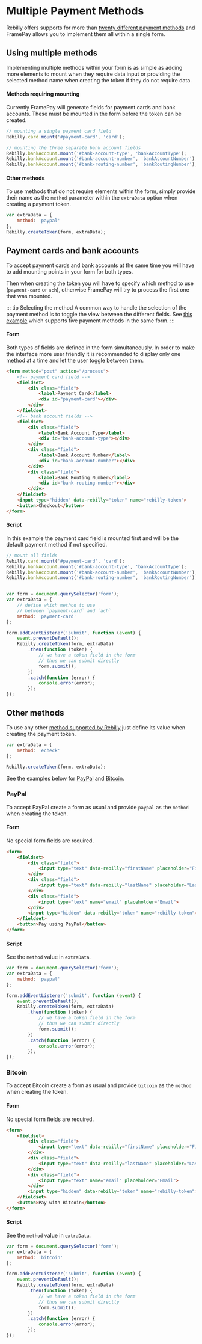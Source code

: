 # Multiple Payment Methods

Rebilly offers supports for more than [twenty different payment methods](https://rebilly.github.io/RebillyAPI/#operation/PostToken) and FramePay allows you to implement them all within a single form.


## Using multiple methods

Implementing multiple methods within your form is as simple as adding more elements to mount when they require data input or providing the selected method name when creating the token if they do not require data. 

#### Methods requiring mounting
Currently FramePay will generate fields for payment cards and bank accounts. These must be mounted in the form before the token can be created.

```js
// mounting a single payment card field
Rebilly.card.mount('#payment-card', 'card');

// mounting the three separate bank account fields
Rebilly.bankAccount.mount('#bank-account-type', 'bankAccountType');
Rebilly.bankAccount.mount('#bank-account-number', 'bankAccountNumber');
Rebilly.bankAccount.mount('#bank-routing-number', 'bankRoutingNumber');
``` 

#### Other methods

To use methods that do not require elements within the form, simply provide their name as the `method` parameter within the `extraData` option when creating a payment token.

```js
var extraData = {
    method: 'paypal'
};
Rebilly.createToken(form, extraData);
```

## Payment cards and bank accounts

To accept payment cards and bank accounts at the same time you will have to add mounting points in your form for both types. 

Then when creating the token you will have to specify which method to use (`payment-card` or `ach`), otherwise FramePay will try to process the first one that was mounted.

::: tip Selecting the method
A common way to handle the selection of the payment method is to toggle the view between the different fields. See [this example](/examples/#multiple-payment-methods) which supports five payment methods in the same form.
:::

#### Form

Both types of fields are defined in the form simultaneously. In order to make the interface more user friendly it is recommended to display only one method at a time and let the user toggle between them.

```html
<form method="post" action="/process">
    <!-- payment card field -->
    <fieldset>
        <div class="field">
            <label>Payment Card</label>
            <div id="payment-card"></div>
        </div>
    </fieldset>
    <!-- bank account fields -->
    <fieldset>
        <div class="field">
            <label>Bank Account Type</label>
            <div id="bank-account-type"></div>
        </div>
        <div class="field">
            <label>Bank Account Number</label>
            <div id="bank-account-number"></div>
        </div>
        <div class="field">
            <label>Bank Routing Number</label>
            <div id="bank-routing-number"></div>
        </div>
    </fieldset>
    <input type="hidden" data-rebilly="token" name="rebilly-token">
    <button>Checkout</button>
</form>
```

#### Script

In this example the payment card field is mounted first and will be the default payment method if not specified.

```js
// mount all fields
Rebilly.card.mount('#payment-card', 'card');
Rebilly.bankAccount.mount('#bank-account-type', 'bankAccountType');
Rebilly.bankAccount.mount('#bank-account-number', 'bankAccountNumber');
Rebilly.bankAccount.mount('#bank-routing-number', 'bankRoutingNumber');


var form = document.querySelector('form');
var extraData = {
    // define which method to use
    // between `payment-card` and `ach`
    method: 'payment-card'
};

form.addEventListener('submit', function (event) {
    event.preventDefault();
    Rebilly.createToken(form, extraData)
        .then(function (token) {
            // we have a token field in the form
            // thus we can submit directly
            form.submit();
        })
        .catch(function (error) {
            console.error(error);
        });
});
```

## Other methods

To use any other [method supported by Rebilly](https://rebilly.github.io/RebillyAPI/#operation/PostToken) just define its value when creating the payment token.

```js
var extraData = {
    method: 'echeck'
};

Rebilly.createToken(form, extraData);
```

See the examples below for [PayPal](/guide/multiple-methods.html#paypal) and [Bitcoin](/guide/multiple-methods.html#bitcoin).

### PayPal

To accept PayPal create a form as usual and provide `paypal` as the `method` when creating the token.

#### Form

No special form fields are required.

```html
<form>
    <fieldset>
        <div class="field">
            <input type="text" data-rebilly="firstName" placeholder="First Name">
        </div>
        <div class="field">
            <input type="text" data-rebilly="lastName" placeholder="Last Name">
        </div>
        <div class="field">
            <input type="text" name="email" placeholder="Email">
        </div>
        <input type="hidden" data-rebilly="token" name="rebilly-token">
    </fieldset>
    <button>Pay using PayPal</button>
</form>
```

#### Script

See the `method` value in `extraData`.

```js
var form = document.querySelector('form');
var extraData = {
    method: 'paypal'
};

form.addEventListener('submit', function (event) {
    event.preventDefault();
    Rebilly.createToken(form, extraData)
        .then(function (token) {
            // we have a token field in the form
            // thus we can submit directly
            form.submit();
        })
        .catch(function (error) {
            console.error(error);
        });
});
```

### Bitcoin

To accept Bitcoin create a form as usual and provide `bitcoin` as the `method` when creating the token.

#### Form

No special form fields are required.

```html
<form>
    <fieldset>
        <div class="field">
            <input type="text" data-rebilly="firstName" placeholder="First Name">
        </div>
        <div class="field">
            <input type="text" data-rebilly="lastName" placeholder="Last Name">
        </div>
        <div class="field">
            <input type="text" name="email" placeholder="Email">
        </div>
        <input type="hidden" data-rebilly="token" name="rebilly-token">
    </fieldset>
    <button>Pay with Bitcoin</button>
</form>
```

#### Script

See the `method` value in `extraData`.

```js
var form = document.querySelector('form');
var extraData = {
    method: 'bitcoin'
};

form.addEventListener('submit', function (event) {
    event.preventDefault();
    Rebilly.createToken(form, extraData)
        .then(function (token) {
            // we have a token field in the form
            // thus we can submit directly
            form.submit();
        })
        .catch(function (error) {
            console.error(error);
        });
});
```
